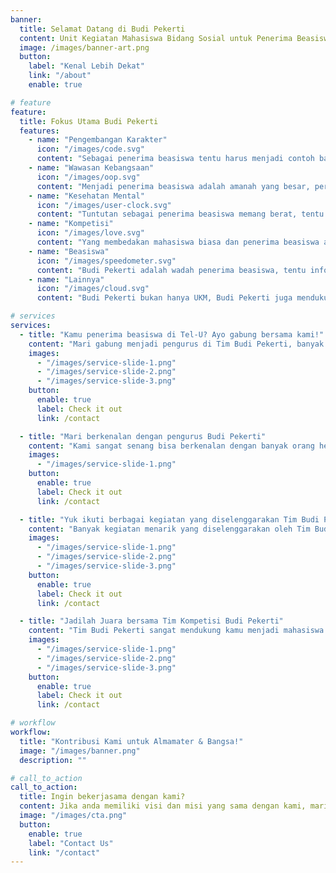 ```yaml
---
banner:
  title: Selamat Datang di Budi Pekerti
  content: Unit Kegiatan Mahasiswa Bidang Sosial untuk Penerima Beasiswa di Telkom University. 🚀
  image: /images/banner-art.png
  button:
    label: "Kenal Lebih Dekat"
    link: "/about"
    enable: true

# feature
feature:
  title: Fokus Utama Budi Pekerti
  features:
    - name: "Pengembangan Karakter"
      icon: "/images/code.svg"
      content: "Sebagai penerima beasiswa tentu harus menjadi contoh bagi mahasiswa lainnya oleh karena itu Budi Pekerti adalah wadah para duta pengembangan karakter"
    - name: "Wawasan Kebangsaan"
      icon: "/images/oop.svg"
      content: "Menjadi penerima beasiswa adalah amanah yang besar, perlu jiwa nasionalis dan kebangsaan agar memiliki jiwa cinta tanah air."
    - name: "Kesehatan Mental"
      icon: "/images/user-clock.svg"
      content: "Tuntutan sebagai penerima beasiswa memang berat, tentu Budi Pekerti mewadahi anggotanya dengan konseling dan webinar."
    - name: "Kompetisi"
      icon: "/images/love.svg"
      content: "Yang membedakan mahasiswa biasa dan penerima beasiswa adalah prestasi, Budi Pekerti sangat mendukung anggotanya mengikuti berbagai kejuaraan."
    - name: "Beasiswa"
      icon: "/images/speedometer.svg"
      content: "Budi Pekerti adalah wadah penerima beasiswa, tentu informasi beasiswa akan selalu dibagikan secara update."
    - name: "Lainnya"
      icon: "/images/cloud.svg"
      content: "Budi Pekerti bukan hanya UKM, Budi Pekerti juga mendukung pengembangan Sof-Skill dan Hard-Skill untuk seluruh penerima beasiswa."

# services
services:
  - title: "Kamu penerima beasiswa di Tel-U? Ayo gabung bersama kami!"
    content: "Mari gabung menjadi pengurus di Tim Budi Pekerti, banyak hal yang bisa kamu dapatkan mulai dari koneksi yang bagus dan pengalaman baru di organisasi."
    images:
      - "/images/service-slide-1.png"
      - "/images/service-slide-2.png"
      - "/images/service-slide-3.png"
    button:
      enable: true
      label: Check it out
      link: /contact

  - title: "Mari berkenalan dengan pengurus Budi Pekerti"
    content: "Kami sangat senang bisa berkenalan dengan banyak orang hebat diluar sana. Jika kamu salahsatunya silahkan kontak pengurus-pengurus kami."
    images:
      - "/images/service-slide-1.png"
    button:
      enable: true
      label: Check it out
      link: /contact

  - title: "Yuk ikuti berbagai kegiatan yang diselenggarakan Tim Budi Pekerti"
    content: "Banyak kegiatan menarik yang diselenggarakan oleh Tim Budi Pekerti yang disesuaikan untuk mendukung para penerima beasiswa dan mahasiswa   di Universitas Telkom."
    images:
      - "/images/service-slide-1.png"
      - "/images/service-slide-2.png"
      - "/images/service-slide-3.png"
    button:
      enable: true
      label: Check it out
      link: /contact

  - title: "Jadilah Juara bersama Tim Kompetisi Budi Pekerti"
    content: "Tim Budi Pekerti sangat mendukung kamu menjadi mahasiswa berprestasi dengan mengikuti kompetisi-kompetisi kejuaraan diluar sana, sudah banyak yang menjadi juara."
    images:
      - "/images/service-slide-1.png"
      - "/images/service-slide-2.png"
      - "/images/service-slide-3.png"
    button:
      enable: true
      label: Check it out
      link: /contact

# workflow
workflow:
  title: "Kontribusi Kami untuk Almamater & Bangsa!"
  image: "/images/banner.png"
  description: ""

# call_to_action
call_to_action:
  title: Ingin bekerjasama dengan kami?
  content: Jika anda memiliki visi dan misi yang sama dengan kami, mari mewujudkannya bersama. Kami sangat terbuka dengan tawaran kerjasama dari anda. Karena dengan gotong royong kita bisa!
  image: "/images/cta.png"
  button:
    enable: true
    label: "Contact Us"
    link: "/contact"
---
```


